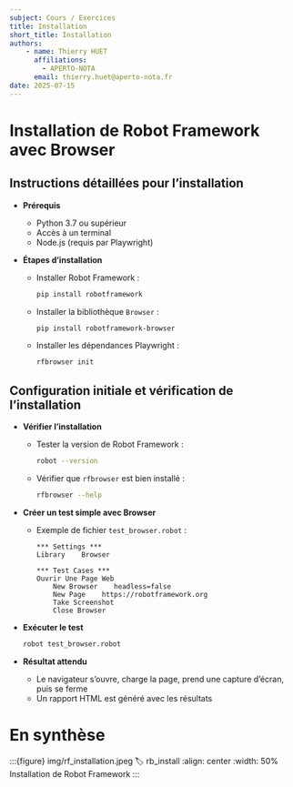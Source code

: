 ```yaml
---
subject: Cours / Exercices
title: Installation
short_title: Installation 
authors:
    - name: Thierry HUET
      affiliations: 
        - APERTO-NOTA
      email: thierry.huet@aperto-nota.fr
date: 2025-07-15
---
```


# Installation de Robot Framework avec Browser

## Instructions détaillées pour l’installation

- **Prérequis**
  - Python 3.7 ou supérieur
  - Accès à un terminal
  - Node.js (requis par Playwright)

- **Étapes d’installation**
  - Installer Robot Framework :
    ```bash
    pip install robotframework
    ```
  - Installer la bibliothèque `Browser` :
    ```bash
    pip install robotframework-browser
    ```
  - Installer les dépendances Playwright :
    ```bash
    rfbrowser init
    ```

## Configuration initiale et vérification de l’installation

- **Vérifier l’installation**
  - Tester la version de Robot Framework :
    ```bash
    robot --version
    ```
  - Vérifier que `rfbrowser` est bien installé :
    ```bash
    rfbrowser --help
    ```

- **Créer un test simple avec Browser**
  - Exemple de fichier `test_browser.robot` :
    ```robot
    *** Settings ***
    Library    Browser

    *** Test Cases ***
    Ouvrir Une Page Web
        New Browser    headless=false
        New Page    https://robotframework.org
        Take Screenshot
        Close Browser
    ```

- **Exécuter le test**
  ```bash
  robot test_browser.robot
  ```

- **Résultat attendu**
  - Le navigateur s’ouvre, charge la page, prend une capture d’écran, puis se ferme
  - Un rapport HTML est généré avec les résultats

# En synthèse
:::{figure} img/rf_installation.jpeg
:label: rb_install
:align: center
:width: 50%
Installation de Robot Framework 
:::

